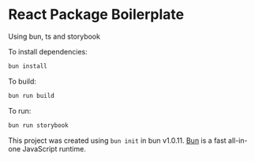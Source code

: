 # React Package Boilerplate

Using bun, ts and storybook

To install dependencies:

```bash
bun install
```

To build:

```bash
bun run build
```

To run:

```bash
bun run storybook
```

This project was created using `bun init` in bun v1.0.11. [Bun](https://bun.sh) is a fast all-in-one JavaScript runtime.
